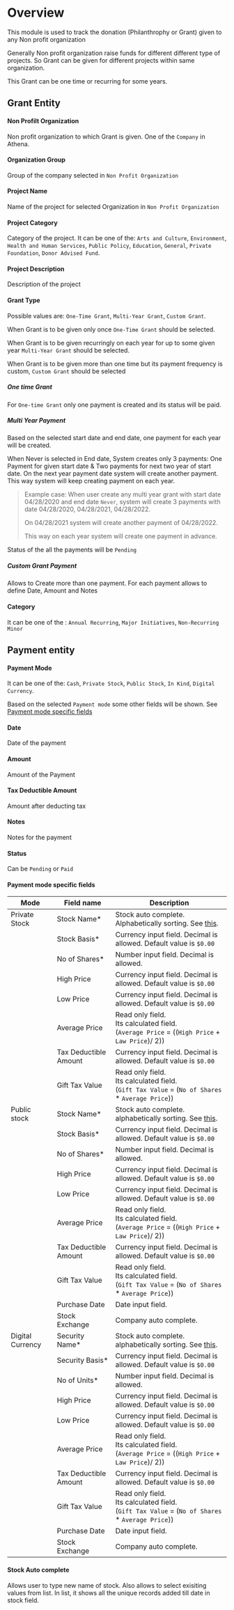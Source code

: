 # Overview

This module is used to track the donation (Philanthrophy or Grant) given to any Non profit organization

Generally Non profit organization raise funds for different different type of projects. So Grant can be given for different projects within same organization.

This Grant can be one time or recurring for some years.



## Grant Entity

#### Non Profilt Organization

Non profit organization to which Grant is given. One of the `Company` in Athena.

#### Organization Group

Group of the company selected in `Non Profit Organization`

#### Project Name

Name of the project for selected Organization in `Non Profit Organization`

#### Project Category

Category of the project. It can be one of the:  `Arts and Culture`, `Environment`, `Health and Human Services`, `Public Policy`,  `Education`, `General`, `Private Foundation`, `Donor Advised Fund`.

#### Project Description

Description of the project

#### Grant Type

Possible values are: `One-Time Grant`, `Multi-Year Grant`, `Custom Grant`. 

When Grant is to be given only once `One-Time Grant` should be selected.

When Grant is to be given recurringly on each year  for up to some given year `Multi-Year Grant` should be selected.

When Grant is to be given more than one time but its payment frequency is custom, `Custom Grant` should be selected

##### One time Grant

For `One-time Grant`  only one payment is created and its status will be paid.

##### Multi Year Payment

Based on the selected start date and end date, one payment for each year will be created. 

When Never is selected in End date, System creates only 3 payments: One Payment for given start date & Two payments for next two year of start date. On the next year payment date system will create another payment. This way system will keep creating payment on each year.



> Example case: When user create any multi year grant with start date 04/28/2020 and end date `Never`, system will create 3 payments with date 04/28/2020, 04/28/2021, 04/28/2022. 
>
> On 04/28/2021 system will create another payment of 04/28/2022. 
>
> This way on each year system will create one payment in advance.

Status of the all the payments will be `Pending`

##### Custom Grant Payment

Allows to Create more than one payment. For each payment allows to define Date, Amount and Notes

#### Category

It can be one of the : `Annual Recurring`, `Major Initiatives`,  `Non-Recurring Minor`



## Payment entity

#### Payment Mode

It can be one of the: `Cash`, `Private Stock`, `Public Stock`, `In Kind`, `Digital Currency`. 

Based on the selected `Payment mode` some other fields will be shown. See [Payment mode specific fields](#payment-mode-specific-fields)

#### Date

Date of the payment

#### Amount

Amount of the Payment

#### Tax Deductible Amount

Amount after deducting tax

#### Notes

Notes for the payment

#### Status

Can be `Pending` or `Paid`

#### Payment mode specific fields

| Mode | Field name | Description |
| --------------------- | ---- | ---- |
| Private Stock | Stock Name*           | Stock auto complete. Alphabetically sorting. See [this](#stock-auto-complete). |
|           | Stock Basis*          | Currency input field. Decimal is allowed. Default value is `$0.00` |
|          | No of Shares*         | Number input field. Decimal is allowed.                      |
|             | High Price            | Currency input field. Decimal is allowed. Default value is `$0.00` |
|              | Low Price             | Currency input field. Decimal is allowed. Default value is `$0.00` |
|          | Average Price         | Read only field.<br />Its calculated field. <br />(`Average Price` = ((`High Price` + `Law Price`)/ 2)) |
|  | Tax Deductible Amount | Currency input field. Decimal is allowed. Default value is `$0.00` |
|         | Gift Tax Value        | Read only field.<br />Its calculated field.<br />(`Gift Tax Value` = (`No of Shares` * `Average Price`)) |
| Public stock | Stock Name*           | Stock auto complete. alphabetically sorting. See [this](#stock-auto-complete). |
|           | Stock Basis*          | Currency input field. Decimal is allowed. Default value is `$0.00` |
|          | No of Shares*         | Number input field. Decimal is allowed.                      |
|             | High Price            | Currency input field. Decimal is allowed. Default value is `$0.00` |
|              | Low Price             | Currency input field. Decimal is allowed. Default value is `$0.00` |
|          | Average Price         | Read only field.<br />Its calculated field. <br />(`Average Price` = ((`High Price` + `Law Price`)/ 2)) |
|  | Tax Deductible Amount | Currency input field. Decimal is allowed. Default value is `$0.00` |
|         | Gift Tax Value        | Read only field.<br />Its calculated field.<br />(`Gift Tax Value` = (`No of Shares` * `Average Price`)) |
|          | Purchase Date         | Date input field.                                            |
|         | Stock Exchange        | Company auto complete.                                       |
| Digital Currency | Security Name*        | Stock auto complete. alphabetically sorting. See [this](#stock-auto-complete). |
|        | Security Basis*       | Currency input field. Decimal is allowed. Default value is `$0.00` |
|           | No of Units*          | Number input field. Decimal is allowed.                      |
|             | High Price            | Currency input field. Decimal is allowed. Default value is `$0.00` |
|              | Low Price             | Currency input field. Decimal is allowed. Default value is `$0.00` |
|          | Average Price         | Read only field.<br />Its calculated field. <br />(`Average Price` = ((`High Price` + `Law Price`)/ 2)) |
|  | Tax Deductible Amount | Currency input field. Decimal is allowed. Default value is `$0.00` |
|         | Gift Tax Value        | Read only field.<br />Its calculated field.<br />(`Gift Tax Value` = (`No of Shares` * `Average Price`)) |
|          | Purchase Date         | Date input field.                                            |
|         | Stock Exchange        | Company auto complete.                                       |

#### Stock Auto complete

Allows user to type new name of stock. Also allows to select exisiting values from list. In list, it shows all the unique records added till date in stock field.